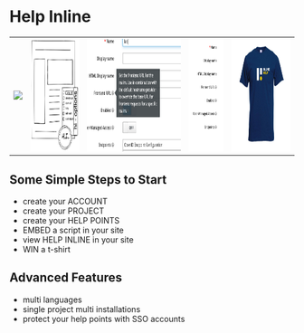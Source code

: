 # Help Inline

<table>
    <tr>
        <td> <img src="https://avatars.githubusercontent.com/u/102318131?s=400&u=ff468a2e9f6ad05be2de45b457458b8557044c37&v=4"> </td>
        <td> <img src="https://raw.githubusercontent.com/inline-help/.github/main/profile/hi_button.png" height="200px"> </td>
        <td> <img src="https://raw.githubusercontent.com/inline-help/.github/main/profile/tooltips.png"  height="200px"> </td>
        <td> <img src="https://raw.githubusercontent.com/inline-help/.github/main/profile/points.png"    height="200px"> </td>
        <td> <img src="https://raw.githubusercontent.com/inline-help/.github/main/profile/tshirt.jpg"    height="200px"> </td>
   </tr>
</table>
          
## Some Simple Steps to Start
- create your ACCOUNT
- create your PROJECT
- create your HELP POINTS
- EMBED a script in your site
- view HELP INLINE in your site
- WIN a t-shirt

## Advanced Features
- multi languages
- single project multi installations
- protect your help points with SSO accounts
